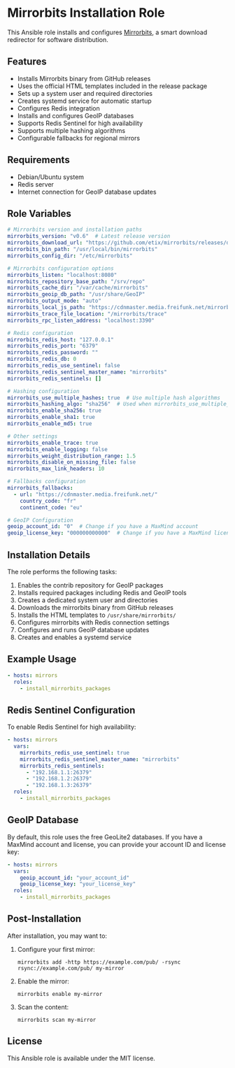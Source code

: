 # Mirrorbits Installation Role

This Ansible role installs and configures [Mirrorbits](https://github.com/etix/mirrorbits), a smart download redirector for software distribution.

## Features

- Installs Mirrorbits binary from GitHub releases
- Uses the official HTML templates included in the release package
- Sets up a system user and required directories
- Creates systemd service for automatic startup
- Configures Redis integration
- Installs and configures GeoIP databases
- Supports Redis Sentinel for high availability
- Supports multiple hashing algorithms
- Configurable fallbacks for regional mirrors

## Requirements

- Debian/Ubuntu system
- Redis server
- Internet connection for GeoIP database updates

## Role Variables

```yaml
# Mirrorbits version and installation paths
mirrorbits_version: "v0.6"  # Latest release version
mirrorbits_download_url: "https://github.com/etix/mirrorbits/releases/download/{{ mirrorbits_version }}/mirrorbits-linux-amd64.tar.gz"
mirrorbits_bin_path: "/usr/local/bin/mirrorbits"
mirrorbits_config_dir: "/etc/mirrorbits"

# Mirrorbits configuration options
mirrorbits_listen: "localhost:8080"
mirrorbits_repository_base_path: "/srv/repo"
mirrorbits_cache_dir: "/var/cache/mirrorbits"
mirrorbits_geoip_db_path: "/usr/share/GeoIP"
mirrorbits_output_mode: "auto"
mirrorbits_local_js_path: "https://cdnmaster.media.freifunk.net/mirrorbits/js"
mirrorbits_trace_file_location: "/mirrorbits/trace" 
mirrorbits_rpc_listen_address: "localhost:3390"

# Redis configuration
mirrorbits_redis_host: "127.0.0.1"
mirrorbits_redis_port: "6379"
mirrorbits_redis_password: ""
mirrorbits_redis_db: 0
mirrorbits_redis_use_sentinel: false
mirrorbits_redis_sentinel_master_name: "mirrorbits"
mirrorbits_redis_sentinels: []

# Hashing configuration
mirrorbits_use_multiple_hashes: true  # Use multiple hash algorithms
mirrorbits_hashing_algo: "sha256"  # Used when mirrorbits_use_multiple_hashes is false
mirrorbits_enable_sha256: true
mirrorbits_enable_sha1: true
mirrorbits_enable_md5: true

# Other settings
mirrorbits_enable_trace: true
mirrorbits_enable_logging: false
mirrorbits_weight_distribution_range: 1.5
mirrorbits_disable_on_missing_file: false
mirrorbits_max_link_headers: 10

# Fallbacks configuration
mirrorbits_fallbacks:
  - url: "https://cdnmaster.media.freifunk.net/"
    country_code: "fr"
    continent_code: "eu"

# GeoIP Configuration
geoip_account_id: "0"  # Change if you have a MaxMind account
geoip_license_key: "000000000000"  # Change if you have a MaxMind license
```

## Installation Details

The role performs the following tasks:
1. Enables the contrib repository for GeoIP packages
2. Installs required packages including Redis and GeoIP tools
3. Creates a dedicated system user and directories
4. Downloads the mirrorbits binary from GitHub releases
5. Installs the HTML templates to `/usr/share/mirrorbits/`
6. Configures mirrorbits with Redis connection settings
7. Configures and runs GeoIP database updates
8. Creates and enables a systemd service

## Example Usage

```yaml
- hosts: mirrors
  roles:
    - install_mirrorbits_packages
```

## Redis Sentinel Configuration

To enable Redis Sentinel for high availability:

```yaml
- hosts: mirrors
  vars:
    mirrorbits_redis_use_sentinel: true
    mirrorbits_redis_sentinel_master_name: "mirrorbits"
    mirrorbits_redis_sentinels:
      - "192.168.1.1:26379"
      - "192.168.1.2:26379"
      - "192.168.1.3:26379"
  roles:
    - install_mirrorbits_packages
```

## GeoIP Database

By default, this role uses the free GeoLite2 databases. If you have a MaxMind account and license, you can provide your account ID and license key:

```yaml
- hosts: mirrors
  vars:
    geoip_account_id: "your_account_id"
    geoip_license_key: "your_license_key"
  roles:
    - install_mirrorbits_packages
```

## Post-Installation

After installation, you may want to:

1. Configure your first mirror:
   ```
   mirrorbits add -http https://example.com/pub/ -rsync rsync://example.com/pub/ my-mirror
   ```

2. Enable the mirror:
   ```
   mirrorbits enable my-mirror
   ```

3. Scan the content:
   ```
   mirrorbits scan my-mirror
   ```

## License

This Ansible role is available under the MIT license. 